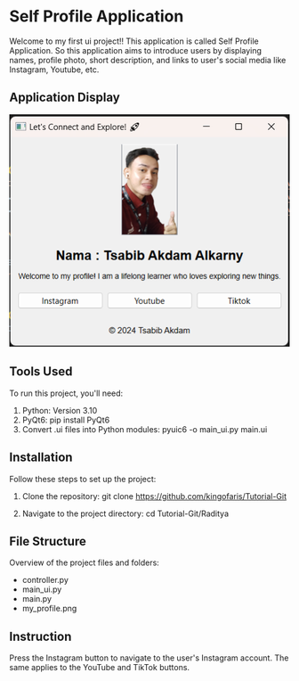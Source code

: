 # Self Profile Application
Welcome to my first ui project!! This application is called Self Profile Application. So this application aims to introduce users by displaying names, profile photo, short description, and links to user's social media like Instagram, Youtube, etc.

## Application Display
![image](image/image_demo.png)

## Tools Used
To run this project, you'll need:

1. Python: Version 3.10
2. PyQt6: pip install PyQt6
3. Convert .ui files into Python modules: pyuic6 -o main_ui.py main.ui

## Installation
Follow these steps to set up the project:

1. Clone the repository:
git clone https://github.com/kingofaris/Tutorial-Git

2. Navigate to the project directory:
cd Tutorial-Git/Raditya

## File Structure
Overview of the project files and folders:
- controller.py
- main_ui.py
- main.py
- my_profile.png

## Instruction
Press the Instagram button to navigate to the user's Instagram account.
The same applies to the YouTube and TikTok buttons.


